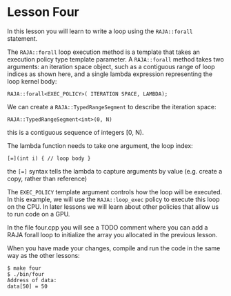 # Lesson Four

In this lesson you will learn to write a loop using the `RAJA::forall` statement.

The `RAJA::forall` loop execution method is a template that takes an execution
policy type template parameter. A `RAJA::forall` method takes two arguments: an
iteration space object, such as a contiguous range of loop indices as shown
here, and a single lambda expression representing the loop kernel body:

```
RAJA::forall<EXEC_POLICY>( ITERATION SPACE, LAMBDA);
```

We can create a `RAJA::TypedRangeSegment` to describe the iteration space:

```
RAJA::TypedRangeSegment<int>(0, N)
```

this is a contiguous sequence of integers [0, N).

The lambda function needs to take one argument, the loop index:

```
[=](int i) { // loop body }
```

the `[=]` syntax tells the lambda to capture arguments by value (e.g. create a
copy, rather than reference)

The `EXEC_POLICY` template argument controls how the loop will be executed. In
this example, we will use the `RAJA::loop_exec` policy to execute this loop on
the CPU. In later lessons we will learn about other policies that allow us to
run code on a GPU.

In the file four.cpp you will see a TODO comment where you can add a RAJA forall
loop to initialize the array you allocated in the previous lesson.

When you have made your changes, compile and run the code in the same way as the
other lessons:

```
$ make four
$ ./bin/four
Address of data: 
data[50] = 50
```




